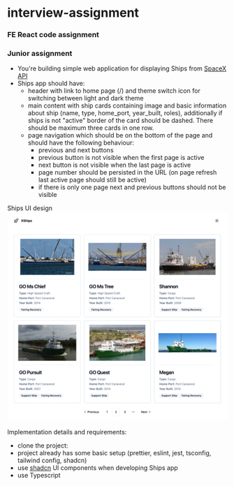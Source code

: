 # interview-assignment

### FE React code assignment

### Junior assignment

- You're building simple web application for displaying Ships
  from [SpaceX API](https://github.com/r-spacex/SpaceX-API/tree/master/docs/ships/v4)
- Ships app should have:
    - header with link to home page (/) and theme switch icon for switching between light and dark theme
    - main content with ship cards containing image and basic information about ship (name, type, home_port, year_built, roles),
      additionally if ships is not "active" border of the card should be dashed. There should be maximum three cards in one row.
    - page navigation which should be on the bottom of the page and should have the following behaviour:
      - previous and next buttons
      - previous button is not visible when the first page is active
      - next button is not visible when the last page is active
      - page number should be persisted in the URL (on page refresh last active page should still be active)
      - if there is only one page next and previous buttons should not be visible
 
Ships UI design 
![ships.png](ships.png)

Implementation details and requirements:

- clone the project: <git submodule url>
- project already has some basic setup (prettier, eslint, jest, tsconfig, tailwind config, shadcn)
- use [shadcn](https://ui.shadcn.com/) UI components when developing Ships app
- use Typescript
